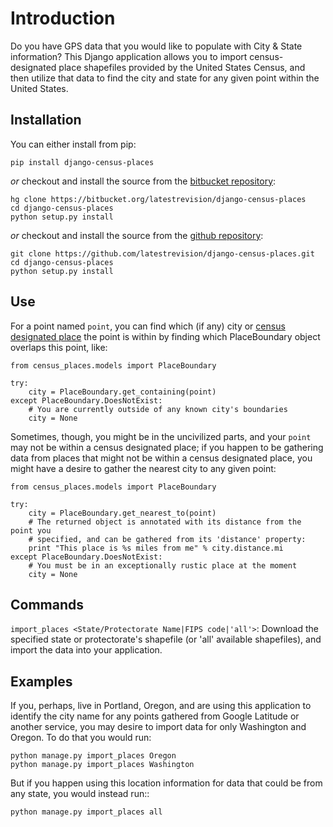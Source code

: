 Introduction
============

Do you have GPS data that you would like to populate with City & State information?  This Django application allows you to import census-designated place shapefiles provided by the United States Census, and then utilize that data to find the city and state for any given point within the United States.

Installation
------------

You can either install from pip:

    pip install django-census-places

*or* checkout and install the source from the [bitbucket repository](https://bitbucket.org/latestrevision/django-census-places):

    hg clone https://bitbucket.org/latestrevision/django-census-places
    cd django-census-places
    python setup.py install

*or* checkout and install the source from the [github repository](https://github.com/latestrevision/django-census-places):

    git clone https://github.com/latestrevision/django-census-places.git
    cd django-census-places
    python setup.py install

Use
---

For a point named `point`, you can find which (if any) city or [census designated place](http://en.wikipedia.org/wiki/Census-designated_place) the point is within by finding which PlaceBoundary object overlaps this point, like:

    from census_places.models import PlaceBoundary

    try:
        city = PlaceBoundary.get_containing(point)
    except PlaceBoundary.DoesNotExist:
        # You are currently outside of any known city's boundaries
        city = None

Sometimes, though, you might be in the uncivilized parts, and your `point` may not be within a census designated place; if you happen to be gathering data from places that might not be within a census designated place, you might have a desire to gather the nearest city to any given point:

    from census_places.models import PlaceBoundary

    try:
        city = PlaceBoundary.get_nearest_to(point)
        # The returned object is annotated with its distance from the point you
        # specified, and can be gathered from its 'distance' property:
        print "This place is %s miles from me" % city.distance.mi
    except PlaceBoundary.DoesNotExist:
        # You must be in an exceptionally rustic place at the moment
        city = None

Commands
--------

`import_places <State/Protectorate Name|FIPS code|'all'>`: Download the specified state or protectorate's shapefile (or 'all' available shapefiles), and import the data into your application.

Examples
--------

If you, perhaps, live in Portland, Oregon, and are using this application to identify the city name for any points gathered from Google Latitude or another service, you may desire to import data for only Washington and Oregon.  To do that you would run:

    python manage.py import_places Oregon
    python manage.py import_places Washington

But if you happen using this location information for data that could be from any state, you would instead run::

    python manage.py import_places all
